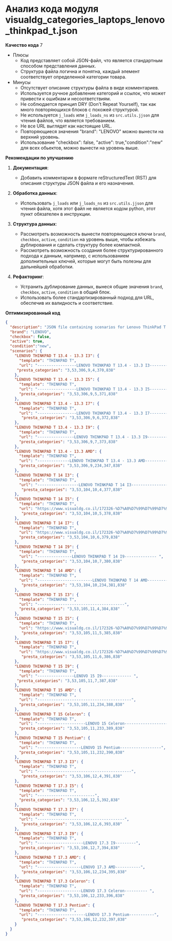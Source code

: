 # Анализ кода модуля visualdg_categories_laptops_lenovo_thinkpad_t.json

**Качество кода**
7
-  Плюсы
    -  Код представляет собой JSON-файл, что является стандартным способом представления данных.
    -  Структура файла логична и понятна, каждый элемент соответствует определенной категории товара.
-  Минусы
    -  Отсутствует описание структуры файла в виде комментариев.
    -  Используется ручное добавление категорий и ссылок, что может привести к ошибкам и несоответствиям.
    -  Не соблюдается принцип DRY (Don't Repeat Yourself), так как много повторяющихся блоков с похожей структурой.
    -   Не используется `j_loads` или `j_loads_ns` из `src.utils.jjson` для чтения файлов, что является требованием.
    -  Не все URL выглядят как настоящие URL.
   -  Повторяющиеся значения "brand": "LENOVO" можно вынести на верхний уровень.
   -  Использование "checkbox": false, "active": true,"condition":"new" для всех обьектов, можно вынести на уровень выше.

**Рекомендации по улучшению**

1.  **Документация**:
    -   Добавить комментарии в формате reStructuredText (RST) для описания структуры JSON файла и его назначения.

2.  **Обработка данных**:
    -   Использовать `j_loads` или `j_loads_ns` из `src.utils.jjson` для чтения файла, хотя этот файл не является кодом python, этот пункт обязателен в инструкции.

3.  **Структура данных**:
    -   Рассмотреть возможность вынести повторяющиеся ключи `brand`, `checkbox`, `active`, `condition`  на уровень выше, чтобы избежать дублирования и сделать структуру более компактной.
    -   Рассмотреть возможность создания более структурированного подхода к данным, например, с использованием дополнительных ключей, которые могут быть полезны для дальнейшей обработки.

4. **Рефакторинг**:
   -  Устранить дублирование данных, вынеся общие значения `brand`, `checkbox`, `active`, `condition` в общий блок.
   -  Использовать более стандартизированный подход для URL, обеспечив их валидность и соответствие.

**Оптимизированный код**

```json
{
  "description": "JSON file containing scenarios for Lenovo ThinkPad T series laptops.",
  "brand": "LENOVO",
  "checkbox": false,
  "active": true,
  "condition":"new",
  "scenarios": {
    "LENOVO THINKPAD T 13.4 - 13.3 I3": {
      "template": "THINKPAD T",
      "url": "-----------------LENOVO THINKPAD T 13.4 - 13.3 I3-------------r ",
     "presta_categories": "3,53,306,9,4,370,838"
    },
    "LENOVO THINKPAD T 13.4 - 13.3 I5": {
      "template": "THINKPAD T",
      "url": "-----------------LENOVO THINKPAD T 13.4 - 13.3 I5-------------r ",
      "presta_categories": "3,53,306,9,5,371,838"
    },
    "LENOVO THINKPAD T 13.4 - 13.3 I7": {
      "template": "THINKPAD T",
      "url": "-----------------LENOVO THINKPAD T 13.4 - 13.3 I7-------------r ",
       "presta_categories": "3,53,306,9,6,372,838"
    },
    "LENOVO THINKPAD T 13.4 - 13.3 I9": {
      "template": "THINKPAD T",
      "url": "----------------LENOVO THINKPAD T 13.4 - 13.3 I9------------- ",
      "presta_categories": "3,53,306,9,7,373,838"
    },
    "LENOVO THINKPAD T 13.4 - 13.3 AMD": {
      "template": "THINKPAD T",
      "url": "--------------LENOVO THINKPAD T 13.4 - 13.3 AMD--------------- ",
      "presta_categories": "3,53,306,9,234,347,838"
    },
    "LENOVO THINKPAD T 14 I3": {
      "template": "THINKPAD T",
      "url": "------------------LENOVO THINKPAD T 14 I3-------------------",
       "presta_categories": "3,53,104,10,4,377,838"
    },
    "LENOVO THINKPAD T 14 I5": {
      "template": "THINKPAD T",
      "url": "https://www.visualdg.co.il/172326-%D7%A0%D7%99%D7%99%D7%93%D7%99-ThinkPad-T/253273/253295",
       "presta_categories": "3,53,104,10,5,378,838"
    },
    "LENOVO THINKPAD T 14 I7": {
      "template": "THINKPAD T",
      "url": "https://www.visualdg.co.il/172326-%D7%A0%D7%99%D7%99%D7%93%D7%99-ThinkPad-T/253274/253295",
      "presta_categories": "3,53,104,10,6,379,838"
    },
    "LENOVO THINKPAD T 14 I9": {
      "template": "THINKPAD T",
      "url": "---------------LENOVO THINKPAD T 14 I9-------------- ",
       "presta_categories": "3,53,104,10,7,380,838"
    },
    "LENOVO THINKPAD T 14 AMD": {
      "template": "THINKPAD T",
      "url": "------------------------LENOVO THINKPAD T 14 AMD------------------",
       "presta_categories": "3,53,104,10,234,381,838"
    },
    "LENOVO THINKPAD T 15 I3": {
      "template": "THINKPAD T",
      "url": "--------------------------------------",
      "presta_categories": "3,53,105,11,4,384,838"
    },
    "LENOVO THINKPAD T 15 I5": {
      "template": "THINKPAD T",
      "url": "https://www.visualdg.co.il/172326-%D7%A0%D7%99%D7%99%D7%93%D7%99-ThinkPad-T/253273/253296",
       "presta_categories": "3,53,105,11,5,385,838"
    },
    "LENOVO THINKPAD T 15 I7": {
      "template": "THINKPAD T",
      "url": "https://www.visualdg.co.il/172326-%D7%A0%D7%99%D7%99%D7%93%D7%99-ThinkPad-T/253274/253296",
       "presta_categories": "3,53,105,11,6,386,838"
    },
    "LENOVO THINKPAD T 15 I9": {
      "template": "THINKPAD T",
      "url": "----------------LENOVO 15 I9------------- ",
     "presta_categories": "3,53,105,11,7,387,838"
    },
    "LENOVO THINKPAD T 15 AMD": {
      "template": "THINKPAD T",
      "url": "-----------------------------------------",
      "presta_categories": "3,53,105,11,234,388,838"
    },
    "LENOVO THINKPAD T 15 Celeron": {
      "template": "THINKPAD T",
      "url": "---------------------LENOVO 15 Celeron-------------------",
      "presta_categories": "3,53,105,11,233,389,838"
    },
    "LENOVO THINKPAD T 15 Pentium": {
      "template": "THINKPAD T",
      "url": "-------------------LENOVO 15 Pentium------------------",
      "presta_categories": "3,53,105,11,232,390,838"
    },
    "LENOVO THINKPAD T 17.3 I3": {
      "template": "THINKPAD T",
      "url": "-----------------------------------------",
       "presta_categories": "3,53,106,12,4,391,838"
    },
    "LENOVO THINKPAD T 17.3 I5": {
      "template": "THINKPAD T",
      "url": "-------------------------",
      "presta_categories": "3,53,106,12,5,392,838"
    },
    "LENOVO THINKPAD T 17.3 I7": {
      "template": "THINKPAD T",
      "url": "--------------------------------------",
       "presta_categories": "3,53,106,12,6,393,838"
    },
    "LENOVO THINKPAD T 17.3 I9": {
      "template": "THINKPAD T",
      "url": "--------------------LENOVO 17.3 I9---------",
      "presta_categories": "3,53,106,12,7,394,838"
    },
    "LENOVO THINKPAD T 17.3 AMD": {
      "template": "THINKPAD T",
      "url": "-------------------LENOVO 17.3 AMD-----------",
       "presta_categories": "3,53,106,12,234,395,838"
    },
    "LENOVO THINKPAD T 17.3 Celeron": {
      "template": "THINKPAD T",
      "url": "-------------------LENOVO 17.3 Celeron---------- ",
      "presta_categories": "3,53,106,12,233,396,838"
    },
    "LENOVO THINKPAD T 17.3 Pentium": {
      "template": "THINKPAD T",
      "url": "---------------------LENOVO 17.3 Pentium-----------",
       "presta_categories": "3,53,106,12,232,397,838"
    }
  }
}
```